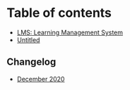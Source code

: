 # Table of contents

* [LMS: Learning Management System](README.md)
* [Untitled](untitled.md)

## Changelog

* [December 2020](changelog/december-2020.md)

